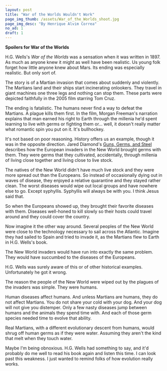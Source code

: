 ```yaml
---
layout: post
title: "War of the Worlds Wouldn't Work"
page_img_thumb: /assets/War_of_the_Worlds_shoot.jpg
page_img_desc: "By Henrique Alvim Correa"
no_ad: 1
draft: 1
---
```


<b>Spoilers for War of the Worlds</b>

H.G. Wells's <i>War of the Worlds</i> was a sensation when it was written in 1897. As much as anyone knew it might as well have been realistic. Us young folk forget how little anyone knew about Mars. Its ending was especially realistic. But only sort of.

The story is of a Martian invasion that comes about suddenly and violently. The Martians land and their ships start incinerating onlookers. They travel in giant machines one three legs and nothing can stop them. These parts were depicted faithfully in the 2005 film starring Tom Cruz.

The ending is fatalistic. The humans never find a way to defeat the Martians. A plague kills them first. In the film, Morgan Freeman's narration explains that man earned his right to Earth through the millenia he'd spent learning to live with germs or fighting them or... well, it doesn't really matter what romantic spin you put on it. It's bullhockey.

It's not based on poor reasoning. History offers us an example, though it was in the opposite direction. Jared Diamond's <a href="http://www.amazon.com/Guns-Germs-Steel-Fates-Societies/dp/0393317552?tag=dankuck-20">Guns, Germs, and Steel</a> describes how the European invaders in the New World brought germs with them. They were germs that they cultivated, accidentally, through millenia of living close together and living close to live stock.

The natives of the New World didn't have much live stock and they were more spread out than the Europeans. So instead of occasionally dying out in waves of disease, they enjoyed a relative quarantine and they stayed rather clean. The worst diseases would wipe out local groups and have nowhere else to go. Except syphyllis. Syphyllis will always be with you. I think Jesus said that.

So when the Europeans showed up, they brought their favorite diseases with them. Diseases well-honed to kill slowly so their hosts could travel around and they could cover the country.

Now imagine it the other way around. Several peoples of the New World were close to the technology necessary to sail across the Atlantic. Imagine they had sailed to Spain and tried to invade it, as the Martians flew to Earth in H.G. Wells's book.

The New World invaders would have run into exactly the same problem. They would have succumbed to the diseases of the Europeans.

H.G. Wells was surely aware of this or of other historical examples. Unfortunately he got it wrong.

The reason the people of the New World were wiped out by the plagues of the invaders was simple. They were humans.

Human diseases affect humans. And unless Martians are humans, they do not affect Martians. You do not share your cold with your dog. And your dog will not give you distemper. Only a few nasty diseases jump between humans and the animals they spend time with. And each of those germ species needed time to evolve that ability.

Real Martians, with a different evolutionary descent from humans, would shrug off human germs as if they were water. Assuming they aren't the kind that melt when they touch water.

Maybe I'm being obnoxious. H.G. Wells had something to say, and it'd probably do me well to read his book again and listen this time. I can look past this weakness. I just wanted to remind folks of how evolution really works.

